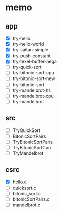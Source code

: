 memo
====

app
---

* [x] try-hello
* [x] try-hello-world
* [x] try-saitan-simple
* [x] try-push-constant
* [x] try-texel-buffer-nega
* [ ] try-quick-sort
* [ ] try-bitonic-sort-cpu
* [ ] try-bitonic-sort-new
* [ ] try-bitonic-sort
* [ ] try-mandelbrot-hs
* [ ] try-mandelbrot-cpu
* [ ] try-mandelbrot

src
---

* [ ] TryQuickSort
* [ ] BitonicSortPairs
* [ ] TryBitonicSortPairs
* [ ] TryBitonicSortCpu
* [ ] TryMandelbrot

csrc
----

* [x] hello.c
* [ ] quicksort.c
* [ ] bitonic_sort.c
* [ ] bitonicSortPairs.c
* [ ] mandelbrot.c
